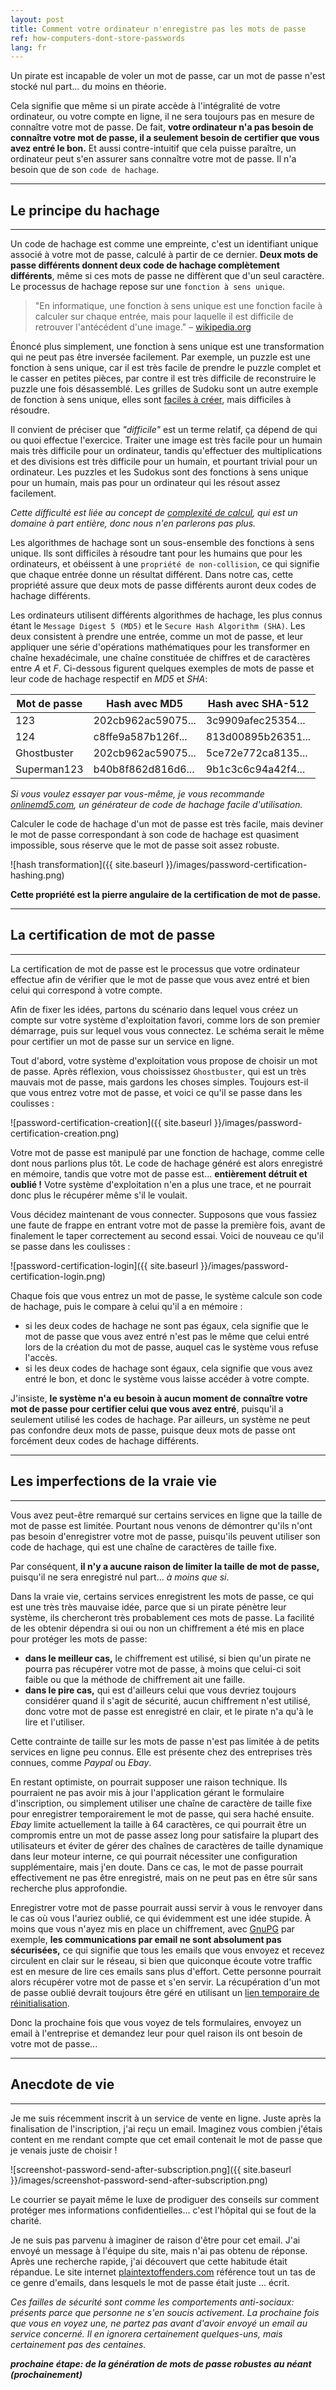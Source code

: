 ```yaml
---
layout: post
title: Comment votre ordinateur n'enregistre pas les mots de passe
ref: how-computers-dont-store-passwords
lang: fr
---
```


Un pirate est incapable de voler un mot de passe, car un mot de passe n'est stocké nul part... du moins en théorie.

Cela signifie que même si un pirate accède à l'intégralité de votre ordinateur, ou votre compte en ligne, il ne sera toujours pas en mesure de connaître votre mot de passe. De fait, **votre ordinateur n'a pas besoin de connaître votre mot de passe, il a seulement besoin de certifier que vous avez entré le bon.** Et aussi contre-intuitif que cela puisse paraître, un ordinateur peut s'en assurer sans connaître votre mot de passe. Il n'a besoin que de son `code de hachage`.

---

## Le principe du hachage

---

Un code de hachage est comme une empreinte, c'est un identifiant unique associé à votre mot de passe, calculé à partir de ce dernier. **Deux mots de passe différents donnent deux code de hachage complètement différents**, même si ces mots de passe ne diffèrent que d'un seul caractère. Le processus de hachage repose sur une `fonction à sens unique`.

> "En informatique, une fonction à sens unique est une fonction facile à calculer sur chaque entrée, mais pour laquelle il est difficile de retrouver l'antécédent d'une image."
– [wikipedia.org](https://fr.wikipedia.org/wiki/Fonction_%C3%A0_sens_unique)

Énoncé plus simplement, une fonction à sens unique est une transformation qui ne peut pas être inversée facilement. Par exemple, un puzzle est une fonction à sens unique, car il est très facile de prendre le puzzle complet et le casser en petites pièces, par contre il est très difficile de reconstruire le puzzle une fois désassemblé. Les grilles de Sudoku sont un autre exemple de fonction à sens unique, elles sont [faciles à créer](http://www.wikihow.com/Create-a-Sudoku), mais difficiles à résoudre.

Il convient de préciser que *"difficile"* est un terme relatif, ça dépend de qui ou quoi effectue l'exercice. Traiter une image est très facile pour un humain mais très difficile pour un ordinateur, tandis qu'effectuer des multiplications et des divisions est très difficile pour un humain, et pourtant trivial pour un ordinateur. Les puzzles et les Sudokus sont des fonctions à sens unique pour un humain, mais pas pour un ordinateur qui les résout assez facilement.

*Cette difficulté est liée au concept de [complexité de calcul](https://fr.wikipedia.org/wiki/Th%C3%A9orie_de_la_complexit%C3%A9_(informatique_th%C3%A9orique)), qui est un domaine à part entière, donc nous n'en parlerons pas plus.*

Les algorithmes de hachage sont un sous-ensemble des fonctions à sens unique. Ils sont difficiles à résoudre tant pour les humains que pour les ordinateurs, et obéissent à une `propriété de non-collision`, ce qui signifie que chaque entrée donne un résultat différent. Dans notre cas, cette propriété assure que deux mots de passe différents auront deux codes de hachage différents.

Les ordinateurs utilisent différents algorithmes de hachage, les plus connus étant le `Message Digest 5 (MD5)` et le `Secure Hash Algorithm (SHA)`. Les deux consistent à prendre une entrée, comme un mot de passe, et leur appliquer une série d'opérations mathématiques pour les transformer en chaîne hexadécimale, une chaîne constituée de chiffres et de caractères entre *A* et *F*. Ci-dessous figurent quelques exemples de mots de passe et leur code de hachage respectif en *MD5* et *SHA*:

| Mot de passe         | Hash avec MD5        | Hash avec SHA-512  |
| -------------------- | -------------------- | ------------------ |
| 123                  | 202cb962ac59075...   | 3c9909afec25354... |
| 124                  | c8ffe9a587b126f...   | 813d00895b26351... |
| Ghostbuster          | 202cb962ac59075...   | 5ce72e772ca8135... |
| Superman123          | b40b8f862d816d6...   | 9b1c3c6c94a42f4... |

*Si vous voulez essayer par vous-même, je vous recommande [onlinemd5.com](http://onlinemd5.com/), un générateur de code de hachage facile d'utilisation.*

Calculer le code de hachage d'un mot de passe est très facile, mais deviner le mot de passe correspondant à son code de hachage est quasiment impossible, sous réserve que le mot de passe soit assez robuste.

![hash transformation]({{ site.baseurl }}/images/password-certification-hashing.png)

**Cette propriété est la pierre angulaire de la certification de mot de passe.**

---

## La certification de mot de passe

---

La certification de mot de passe est le processus que votre ordinateur effectue afin de vérifier que le mot de passe que vous avez entré et bien celui qui correspond à votre compte.

Afin de fixer les idées, partons du scénario dans lequel vous créez un compte sur votre système d'exploitation favori, comme lors de son premier démarrage, puis sur lequel vous vous connectez. Le schéma serait le même pour certifier un mot de passe sur un service en ligne.

Tout d'abord, votre système d'exploitation vous propose de choisir un mot de passe. Après réflexion, vous choississez `Ghostbuster`, qui est un très mauvais mot de passe, mais gardons les choses simples. Toujours est-il que vous entrez votre mot de passe, et voici ce qu'il se passe dans les coulisses :

![password-certification-creation]({{ site.baseurl }}/images/password-certification-creation.png)

Votre mot de passe est manipulé par une fonction de hachage, comme celle dont nous parlions plus tôt. Le code de hachage généré est alors enregistré en mémoire, tandis que votre mot de passe est... **entièrement détruit et oublié !** Votre système d'exploitation n'en a plus une trace, et ne pourrait donc plus le récupérer même s'il le voulait.

Vous décidez maintenant de vous connecter. Supposons que vous fassiez une faute de frappe en entrant votre mot de passe la première fois, avant de finalement le taper correctement au second essai. Voici de nouveau ce qu'il se passe dans les coulisses :

![password-certification-login]({{ site.baseurl }}/images/password-certification-login.png)

Chaque fois que vous entrez un mot de passe, le système calcule son code de hachage, puis le compare à celui qu'il a en mémoire :

* si les deux codes de hachage ne sont pas égaux, cela signifie que le mot de passe que vous avez entré n'est pas le même que celui entré lors de la création du mot de passe, auquel cas le système vous refuse l'accès.
* si les deux codes de hachage sont égaux, cela signifie que vous avez entré le bon, et donc le système vous laisse accéder à votre compte.

J'insiste, **le système n'a eu besoin à aucun moment de connaître votre mot de passe pour certifier celui que vous avez entré**, puisqu'il a seulement utilisé les codes de hachage. Par ailleurs, un système ne peut pas confondre deux mots de passe, puisque deux mots de passe ont forcément deux codes de hachage différents.

---

## Les imperfections de la vraie vie

---

Vous avez peut-être remarqué sur certains services en ligne que la taille de mot de passe est limitée. Pourtant nous venons de démontrer qu'ils n'ont pas besoin d'enregistrer votre mot de passe, puisqu'ils peuvent utiliser son code de hachage, qui est une chaîne de caractères de taille fixe.

Par conséquent, **il n'y a aucune raison de limiter la taille de mot de passe,** puisqu'il ne sera enregistré nul part... *à moins que si*.

Dans la vraie vie, certains services enregistrent les mots de passe, ce qui est une très très mauvaise idée, parce que si un pirate pénètre leur système, ils chercheront très probablement ces mots de passe. La facilité de les obtenir dépendra si oui ou non un chiffrement a été mis en place pour protéger les mots de passe:

* **dans le meilleur cas,** le chiffrement est utilisé, si bien qu'un pirate ne pourra pas récupérer votre mot de passe, à moins que celui-ci soit faible ou que la méthode de chiffrement ait une faille.
* **dans le pire cas,** qui est d'ailleurs celui que vous devriez toujours considérer quand il s'agit de sécurité, aucun chiffrement n'est utilisé, donc votre mot de passe est enregistré en clair, et le pirate n'a qu'à le lire et l'utiliser.

Cette contrainte de taille sur les mots de passe n'est pas limitée à de petits services en ligne peu connus. Elle est présente chez des entreprises très connues, comme *Paypal* ou *Ebay*.

En restant optimiste, on pourrait supposer une raison technique. Ils pourraient ne pas avoir mis à jour l'application gérant le formulaire d'inscription, ou simplement utiliser une chaîne de caractère de taille fixe pour enregistrer temporairement le mot de passe, qui sera haché ensuite. *Ebay* limite actuellement la taille à 64 caractères, ce qui pourrait être un compromis entre un mot de passe assez long pour satisfaire la plupart des utilisateurs et éviter de gérer des chaînes de caractères de taille dynamique dans leur moteur interne, ce qui pourrait nécessiter une configuration supplémentaire, mais j'en doute. Dans ce cas, le mot de passe pourrait effectivement ne pas être enregistré, mais on ne peut pas en être sûr sans recherche plus approfondie.

Enregistrer votre mot de passe pourrait aussi servir à vous le renvoyer dans le cas où vous l'auriez oublié, ce qui évidemment est une idée stupide. À moins que vous n'ayez mis en place un chiffrement, avec [GnuPG](https://www.gnupg.org/) par exemple, **les communications par email ne sont absolument pas sécurisées,** ce qui signifie que tous les emails que vous envoyez et recevez circulent en clair sur le réseau, si bien que quiconque écoute votre traffic est en mesure de lire ces emails sans plus d'effort. Cette personne pourrait alors récupérer votre mot de passe et s'en servir. La récupération d'un mot de passe oublié devrait toujours être géré en utilisant un [lien temporaire de réinitialisation](https://www.owasp.org/index.php/Forgot_Password_Cheat_Sheet#Step_3.29_Send_a_Token_Over_a_Side-Channel).

Donc la prochaine fois que vous voyez de tels formulaires, envoyez un email à l'entreprise et demandez leur pour quel raison ils ont besoin de votre mot de passe...

---

## Anecdote de vie

---

Je me suis récemment inscrit à un service de vente en ligne. Juste après la finalisation de l'inscription, j'ai reçu un email. Imaginez vous combien j'étais content en me rendant compte que cet email contenait le mot de passe que je venais juste de choisir !

![screenshot-password-send-after-subscription.png]({{ site.baseurl }}/images/screenshot-password-send-after-subscription.png)

Le courrier se payait même le luxe de prodiguer des conseils sur comment protéger mes informations confidentielles... c'est l'hôpital qui se fout de la charité.

Je ne suis pas parvenu à imaginer de raison d'être pour cet email. J'ai envoyé un message à l'équipe du site, mais n'ai pas obtenu de réponse. Après une recherche rapide, j'ai découvert que cette habitude était répandue. Le site internet [plaintextoffenders.com](http://plaintextoffenders.com/) référence tout un tas de ce genre d'emails, dans lesquels le mot de passe était juste ... écrit.

*Ces failles de sécurité sont comme les comportements anti-sociaux: présents parce que personne ne s'en soucis activement. La prochaine fois que vous en voyez une, ne partez pas avant d'avoir envoyé un email au service concerné. Il en ignorera certainement quelques-uns, mais certainement pas des centaines.*

***prochaine étape: de la génération de mots de passe robustes au néant (prochainement)***

